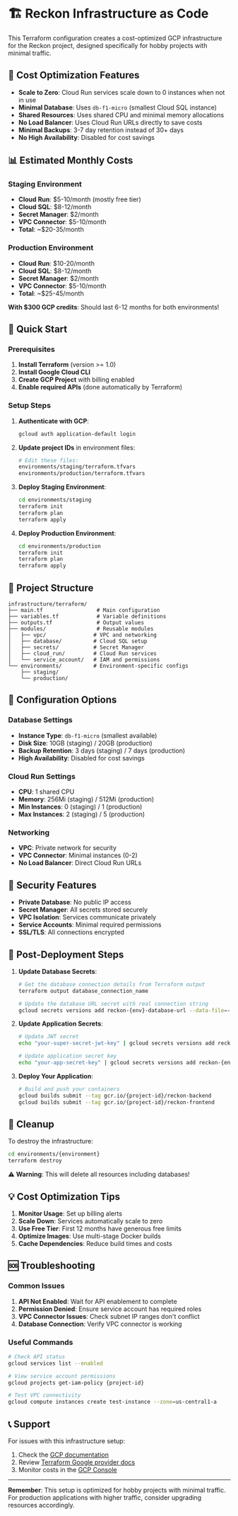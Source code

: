 # 🏗️ Reckon Infrastructure as Code

This Terraform configuration creates a cost-optimized GCP infrastructure for the Reckon project, designed specifically for hobby projects with minimal traffic.

## 🎯 Cost Optimization Features

- **Scale to Zero**: Cloud Run services scale down to 0 instances when not in use
- **Minimal Database**: Uses `db-f1-micro` (smallest Cloud SQL instance)
- **Shared Resources**: Uses shared CPU and minimal memory allocations
- **No Load Balancer**: Uses Cloud Run URLs directly to save costs
- **Minimal Backups**: 3-7 day retention instead of 30+ days
- **No High Availability**: Disabled for cost savings

## 📊 Estimated Monthly Costs

### Staging Environment
- **Cloud Run**: $5-10/month (mostly free tier)
- **Cloud SQL**: $8-12/month
- **Secret Manager**: $2/month
- **VPC Connector**: $5-10/month
- **Total**: ~$20-35/month

### Production Environment
- **Cloud Run**: $10-20/month
- **Cloud SQL**: $8-12/month
- **Secret Manager**: $2/month
- **VPC Connector**: $5-10/month
- **Total**: ~$25-45/month

**With $300 GCP credits**: Should last 6-12 months for both environments!

## 🚀 Quick Start

### Prerequisites

1. **Install Terraform** (version >= 1.0)
2. **Install Google Cloud CLI**
3. **Create GCP Project** with billing enabled
4. **Enable required APIs** (done automatically by Terraform)

### Setup Steps

1. **Authenticate with GCP**:
   ```bash
   gcloud auth application-default login
   ```

2. **Update project IDs** in environment files:
   ```bash
   # Edit these files:
   environments/staging/terraform.tfvars
   environments/production/terraform.tfvars
   ```

3. **Deploy Staging Environment**:
   ```bash
   cd environments/staging
   terraform init
   terraform plan
   terraform apply
   ```

4. **Deploy Production Environment**:
   ```bash
   cd environments/production
   terraform init
   terraform plan
   terraform apply
   ```

## 📁 Project Structure

```
infrastructure/terraform/
├── main.tf                 # Main configuration
├── variables.tf            # Variable definitions
├── outputs.tf              # Output values
├── modules/                # Reusable modules
│   ├── vpc/               # VPC and networking
│   ├── database/          # Cloud SQL setup
│   ├── secrets/           # Secret Manager
│   ├── cloud_run/         # Cloud Run services
│   └── service_account/   # IAM and permissions
└── environments/          # Environment-specific configs
    ├── staging/
    └── production/
```

## 🔧 Configuration Options

### Database Settings
- **Instance Type**: `db-f1-micro` (smallest available)
- **Disk Size**: 10GB (staging) / 20GB (production)
- **Backup Retention**: 3 days (staging) / 7 days (production)
- **High Availability**: Disabled for cost savings

### Cloud Run Settings
- **CPU**: 1 shared CPU
- **Memory**: 256Mi (staging) / 512Mi (production)
- **Min Instances**: 0 (staging) / 1 (production)
- **Max Instances**: 2 (staging) / 5 (production)

### Networking
- **VPC**: Private network for security
- **VPC Connector**: Minimal instances (0-2)
- **No Load Balancer**: Direct Cloud Run URLs

## 🔐 Security Features

- **Private Database**: No public IP access
- **Secret Manager**: All secrets stored securely
- **VPC Isolation**: Services communicate privately
- **Service Accounts**: Minimal required permissions
- **SSL/TLS**: All connections encrypted

## 📝 Post-Deployment Steps

1. **Update Database Secrets**:
   ```bash
   # Get the database connection details from Terraform output
   terraform output database_connection_name
   
   # Update the database URL secret with real connection string
   gcloud secrets versions add reckon-{env}-database-url --data-file=-
   ```

2. **Update Application Secrets**:
   ```bash
   # Update JWT secret
   echo "your-super-secret-jwt-key" | gcloud secrets versions add reckon-{env}-jwt-secret --data-file=-
   
   # Update application secret key
   echo "your-app-secret-key" | gcloud secrets versions add reckon-{env}-secret-key --data-file=-
   ```

3. **Deploy Your Application**:
   ```bash
   # Build and push your containers
   gcloud builds submit --tag gcr.io/{project-id}/reckon-backend
   gcloud builds submit --tag gcr.io/{project-id}/reckon-frontend
   ```

## 🧹 Cleanup

To destroy the infrastructure:
```bash
cd environments/{environment}
terraform destroy
```

⚠️ **Warning**: This will delete all resources including databases!

## 💡 Cost Optimization Tips

1. **Monitor Usage**: Set up billing alerts
2. **Scale Down**: Services automatically scale to zero
3. **Use Free Tier**: First 12 months have generous free limits
4. **Optimize Images**: Use multi-stage Docker builds
5. **Cache Dependencies**: Reduce build times and costs

## 🆘 Troubleshooting

### Common Issues

1. **API Not Enabled**: Wait for API enablement to complete
2. **Permission Denied**: Ensure service account has required roles
3. **VPC Connector Issues**: Check subnet IP ranges don't conflict
4. **Database Connection**: Verify VPC connector is working

### Useful Commands

```bash
# Check API status
gcloud services list --enabled

# View service account permissions
gcloud projects get-iam-policy {project-id}

# Test VPC connectivity
gcloud compute instances create test-instance --zone=us-central1-a
```

## 📞 Support

For issues with this infrastructure setup:
1. Check the [GCP documentation](https://cloud.google.com/docs)
2. Review [Terraform Google provider docs](https://registry.terraform.io/providers/hashicorp/google/latest/docs)
3. Monitor costs in the [GCP Console](https://console.cloud.google.com/billing)

---

**Remember**: This setup is optimized for hobby projects with minimal traffic. For production applications with higher traffic, consider upgrading resources accordingly. 